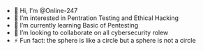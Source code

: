 - 👋 Hi, I’m @Online-247
- 👀 I’m interested in Pentration Testing and Ethical Hacking
- 🌱 I’m currently learning Basic of Pentesting
- 💞️ I’m looking to collaborate on all cybersecurity rolew 
- ⚡ Fun fact: the sphere is like a circle but a sphere is not a circle

<!---
Online-247/Online-247 is a ✨ special ✨ repository because its `README.md` (this file) appears on your GitHub profile.
You can click the Preview link to take a look at your changes.
--->
